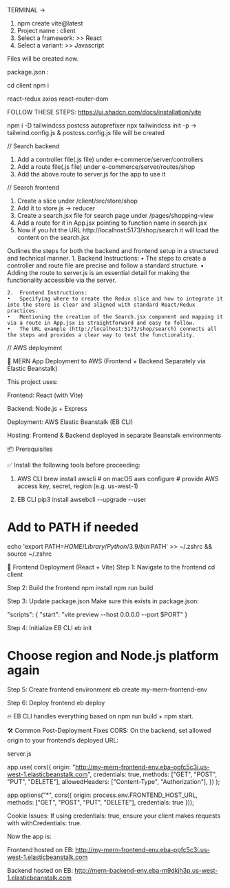 
TERMINAL -> 

1. npm create vite@latest
2. Project name : client
3. Select a framework: >> React
4. Select a variant: >> Javascript

Files will be created now.

package.json : 

cd client
npm i

react-redux
axios
react-router-dom

FOLLOW THESE STEPS:
https://ui.shadcn.com/docs/installation/vite

npm i  -D tailwindcss postcss autoprefixer 
npx tailwindcss init -p -> tailwind.config.js & postcss.config.js file will be created

// Search backend

1. Add a controller file(.js file) under e-commerce/server/controllers
2. Add a route file(.js file) under e-commerce/server/routes/shop
3. Add the above route to server.js for the app to use it

// Search frontend

1. Create a slice under /client/src/store/shop
2. Add it to store.js -> reducer 
3. Create a search.jsx file for search page under /pages/shopping-view
4. Add a route for it in App.jsx pointing to function name in search.jsx
5. Now if you hit the URL http://localhost:5173/shop/search it will load the content on the search.jsx

Outlines the steps for both the backend and frontend setup in a structured and technical manner. 
	1.	Backend Instructions:
	•	The steps to create a controller and route file are precise and follow a standard structure.
	•	Adding the route to server.js is an essential detail for making the functionality accessible via the server.

	2.	Frontend Instructions:
	•	Specifying where to create the Redux slice and how to integrate it into the store is clear and aligned with standard React/Redux practices.
	•	Mentioning the creation of the Search.jsx component and mapping it via a route in App.jsx is straightforward and easy to follow.
	•	The URL example (http://localhost:5173/shop/search) connects all the steps and provides a clear way to test the functionality.

// AWS deployment

🚀 MERN App Deployment to AWS (Frontend + Backend Separately via Elastic Beanstalk)

This project uses:

Frontend: React (with Vite)

Backend: Node.js + Express

Deployment: AWS Elastic Beanstalk (EB CLI)

Hosting: Frontend & Backend deployed in separate Beanstalk environments

📦 Prerequisites

✅ Install the following tools before proceeding:

1. AWS CLI
brew install awscli  # on macOS
aws configure         # provide AWS access key, secret, region (e.g. us-west-1)

2. EB CLI
pip3 install awsebcli --upgrade --user
# Add to PATH if needed
echo 'export PATH=$HOME/Library/Python/3.9/bin:$PATH' >> ~/.zshrc && source ~/.zshrc

🎨 Frontend Deployment (React + Vite)
Step 1: Navigate to the frontend
cd client

Step 2: Build the frontend
npm install
npm run build

Step 3: Update package.json
Make sure this exists in package.json:

"scripts": {
  "start": "vite preview --host 0.0.0.0 --port $PORT"
}

Step 4: Initialize EB CLI
eb init
# Choose region and Node.js platform again

Step 5: Create frontend environment
eb create my-mern-frontend-env 

Step 6: Deploy frontend
eb deploy

🔥 EB CLI handles everything based on npm run build + npm start.

🛠 Common Post-Deployment Fixes
CORS: On the backend, set allowed origin to your frontend’s deployed URL:

server.js 

app.use(
  cors({
    origin: "http://my-mern-frontend-env.eba-ppfc5c3i.us-west-1.elasticbeanstalk.com",
    credentials: true,
    methods: ["GET", "POST", "PUT", "DELETE"],
    allowedHeaders: ["Content-Type", "Authorization"],
  })
);

app.options("*", cors({
  origin: process.env.FRONTEND_HOST_URL,
  methods: ["GET", "POST", "PUT", "DELETE"],
  credentials: true
}));

Cookie Issues: If using credentials: true, ensure your client makes requests with withCredentials: true.

Now the app is:

Frontend hosted on EB: http://my-mern-frontend-env.eba-ppfc5c3i.us-west-1.elasticbeanstalk.com

Backend hosted on EB: http://mern-backend-env.eba-m9dkjh3p.us-west-1.elasticbeanstalk.com 

